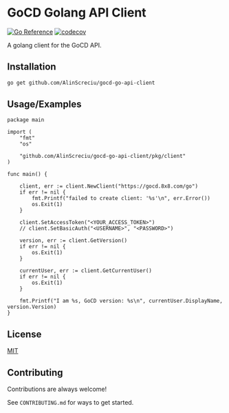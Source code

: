 
# GoCD Golang API Client
[![Go Reference](https://pkg.go.dev/badge/github.com/AlinScreciu/gocd-go-api-client.svg)](https://pkg.go.dev/github.com/AlinScreciu/gocd-go-api-client)
[![codecov](https://codecov.io/github/AlinScreciu/gocd-go-api-client/graph/badge.svg?token=JDFXFK55XV)](https://codecov.io/github/AlinScreciu/gocd-go-api-client)

A golang client for the GoCD API.


## Installation

```bash
go get github.com/AlinScreciu/gocd-go-api-client
```
    

    
## Usage/Examples

```golang
package main

import (
	"fmt"
	"os"

	"github.com/AlinScreciu/gocd-go-api-client/pkg/client"
)

func main() {

	client, err := client.NewClient("https://gocd.8x8.com/go")
	if err != nil {
		fmt.Printf("failed to create client: '%s'\n", err.Error())
		os.Exit(1)
	}

	client.SetAccessToken("<YOUR_ACCESS_TOKEN>")
	// client.SetBasicAuth("<USERNAME>", "<PASSWORD>")

	version, err := client.GetVersion()
	if err != nil {
		os.Exit(1)
	}

	currentUser, err := client.GetCurrentUser()
	if err != nil {
		os.Exit(1)
	}

	fmt.Printf("I am %s, GoCD version: %s\n", currentUser.DisplayName, version.Version)
}

```




## License

[MIT](https://choosealicense.com/licenses/mit/)


## Contributing

Contributions are always welcome!

See `CONTRIBUTING.md` for ways to get started.


